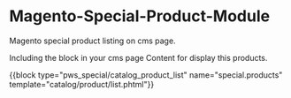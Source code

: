 # Magento-Special-Product-Module
Magento special product listing on cms page.


Including the block in your cms page Content for display this products.

{{block type="pws_special/catalog_product_list" name="special.products" template="catalog/product/list.phtml"}}
